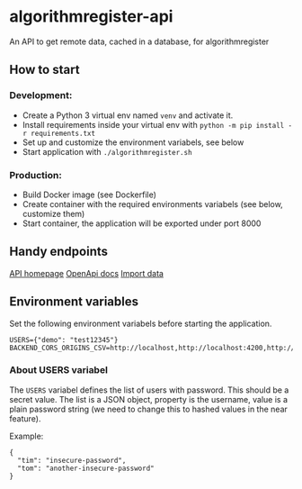 # algorithmregister-api
An API to get remote data, cached in a database, for algorithmregister

## How to start

### Development:

- Create a Python 3 virtual env named `venv` and activate it.
- Install requirements inside your virtual env with `python -m pip install -r requirements.txt`
- Set up and customize the environment variabels, see below
- Start application with `./algorithmregister.sh`

### Production:

- Build Docker image (see Dockerfile)
- Create container with the required environments variabels (see below, customize them)
- Start container, the application will be exported under port 8000


## Handy endpoints
[API homepage](http://localhost:8000/)
[OpenApi docs](http://localhost:8000/docs)
[Import data](http://localhost:8000/api/jobs)

## Environment variables
Set the following environment variabels before starting the application.

    USERS={"demo": "test12345"}
    BACKEND_CORS_ORIGINS_CSV=http://localhost,http://localhost:4200,http://localhost:3000

### About USERS variabel

The `USERS` variabel defines the list of users with password. This should be a secret value. The list is a JSON object, property is the username, value is a plain password string (we need to change this to hashed values in the near feature).

Example:

    {
      "tim": "insecure-password",
      "tom": "another-insecure-password"
    }
